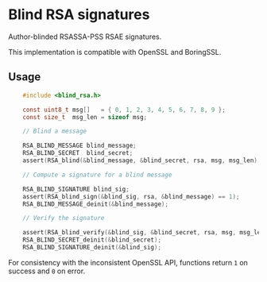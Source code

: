 # Blind RSA signatures

Author-blinded RSASSA-PSS RSAE signatures.

This implementation is compatible with OpenSSL and BoringSSL.

## Usage

```c
    #include <blind_rsa.h>

    const uint8_t msg[]   = { 0, 1, 2, 3, 4, 5, 6, 7, 8, 9 };
    const size_t  msg_len = sizeof msg;

    // Blind a message

    RSA_BLIND_MESSAGE blind_message;
    RSA_BLIND_SECRET  blind_secret;
    assert(RSA_blind(&blind_message, &blind_secret, rsa, msg, msg_len) == 1);

    // Compute a signature for a blind message

    RSA_BLIND_SIGNATURE blind_sig;
    assert(RSA_blind_sign(&blind_sig, rsa, &blind_message) == 1);
    RSA_BLIND_MESSAGE_deinit(&blind_message);

    // Verify the signature

    assert(RSA_blind_verify(&blind_sig, &blind_secret, rsa, msg, msg_len) == 1);
    RSA_BLIND_SECRET_deinit(&blind_secret);
    RSA_BLIND_SIGNATURE_deinit(&blind_sig);
```

For consistency with the inconsistent OpenSSL API, functions return `1` on success and `0` on error.
